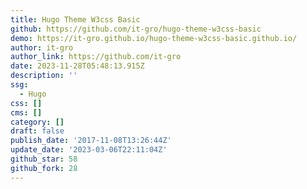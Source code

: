 ```yaml
---
title: Hugo Theme W3css Basic
github: https://github.com/it-gro/hugo-theme-w3css-basic
demo: https://it-gro.github.io/hugo-theme-w3css-basic.github.io/
author: it-gro
author_link: https://github.com/it-gro
date: 2023-11-28T05:48:13.915Z
description: ''
ssg:
  - Hugo
css: []
cms: []
category: []
draft: false
publish_date: '2017-11-08T13:26:44Z'
update_date: '2023-03-06T22:11:04Z'
github_star: 58
github_fork: 28
---
```

